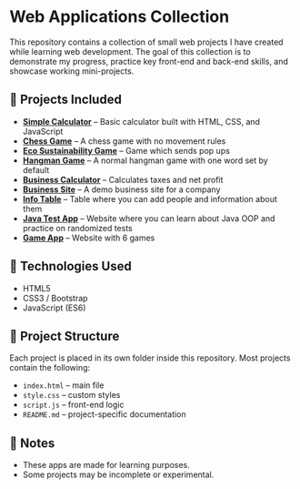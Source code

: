 # Web Applications Collection

This repository contains a collection of small web projects I have created while learning web development. The goal of this collection is to demonstrate my progress, practice key front-end and back-end skills, and showcase working mini-projects.

## 🚀 Projects Included

- [**Simple Calculator**](https://yosonedev.github.io/Web-Apps/Simple%20Calculator/) – Basic calculator built with HTML, CSS, and JavaScript  
- [**Chess Game**](https://yosonedev.github.io/Web-Apps/Chess%20Game/) – A chess game with no movement rules  
- [**Eco Sustainability Game**](https://yosonedev.github.io/Web-Apps/Eco%20Sustainability%20Game/) – Game which sends pop ups  
- [**Hangman Game**](https://yosonedev.github.io/Web-Apps/Hangman%20Game/) – A normal hangman game with one word set by default  
- [**Business Calculator**](https://yosonedev.github.io/Web-Apps/Business%20Calculator/) – Calculates taxes and net profit  
- [**Business Site**](https://yosonedev.github.io/Web-Apps/Business%20Site/) – A demo business site for a company  
- [**Info Table**](https://yosonedev.github.io/Web-Apps/Info%20Table/) – Table where you can add people and information about them  
- [**Java Test App**](https://yosonedev.github.io/Web-Apps/Java_OOP_TestApp/) – Website where you can learn about Java OOP and practice on randomized tests  
- [**Game App**](https://yosonedev.github.io/Web-Apps/Game%20App/) – Website with 6 games

## 🧠 Technologies Used

- HTML5
- CSS3 / Bootstrap
- JavaScript (ES6)

## 📁 Project Structure

Each project is placed in its own folder inside this repository. Most projects contain the following:

- `index.html` – main file
- `style.css` – custom styles
- `script.js` – front-end logic
- `README.md` – project-specific documentation

## 📌 Notes

- These apps are made for learning purposes.
- Some projects may be incomplete or experimental.
